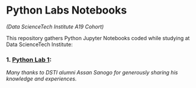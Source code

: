 # Python Labs Notebooks
*(Data ScienceTech Institute A19 Cohort)*

This repository gathers Python Jupyter Notebooks coded while studying at Data ScienceTech Institute:

### 1. [Python Lab 1]():

*Many thanks to DSTI alumni Assan Sanogo for generously sharing his knowledge and experiences.*
